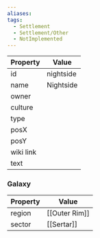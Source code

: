 ```yaml
---
aliases: 
tags:
  - Settlement
  - Settlement/Other
  - NotImplemented
---
```


| Property  | Value     |
| --------- | --------- |
| id        | nightside |
| name      | Nightside |
| owner     |           |
| culture   |           |
| type      |           |
| posX      |           |
| posY      |           |
| wiki link |           |
| text      |           |

### Galaxy
| Property | Value         |
| -------- | ------------- |
| region   | [[Outer Rim]] |
| sector   | [[Sertar]]    |
